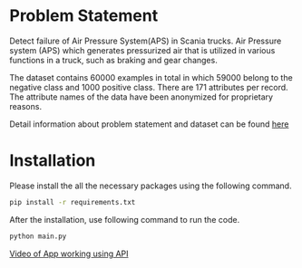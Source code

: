 
# Problem Statement

Detect failure of Air Pressure System(APS) in Scania trucks. Air Pressure system (APS) which generates pressurized air that is utilized in various functions in a truck, such as braking and gear changes.

The dataset contains 60000 examples in total in which 59000 belong to the negative class and 1000 positive class. There are 171 attributes per record. The attribute names of the data have been anonymized for proprietary reasons. 

Detail information about problem statement and dataset can be found [here](https://archive.ics.uci.edu/ml/datasets/APS+Failure+at+Scania+Trucks)

# Installation
Please install the all the necessary packages using the following command. 
```bash
pip install -r requirements.txt 
```
After the installation, use following command to run the code. 

```bash
python main.py 
```

[Video of App working using API](https://youtu.be/-BORxvawrjE)
